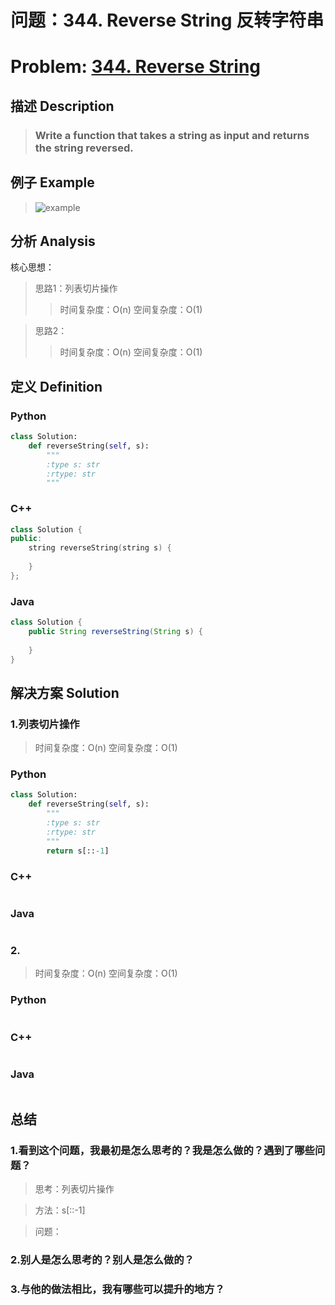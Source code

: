 
# 问题：344. Reverse String 反转字符串
# Problem: [344. Reverse String](https://leetcode.com/problems/reverse-string/description/)

## 描述 Description
> ### Write a function that takes a string as input and returns the string reversed.

## 例子 Example

> ![example](https://github.com/Decalogue/AlgorithmMap/blob/master/img/leetcode/344.png "example")

## 分析 Analysis

核心思想：
> 思路1：列表切片操作
>> 时间复杂度：O(n)
>> 空间复杂度：O(1)

> 思路2：
>> 时间复杂度：O(n)
>> 空间复杂度：O(1)

## 定义 Definition

### Python


```python
class Solution:
    def reverseString(self, s):
        """
        :type s: str
        :rtype: str
        """
```

### C++

```c++
class Solution {
public:
    string reverseString(string s) {
        
    }
};
```

### Java

```java
class Solution {
    public String reverseString(String s) {
        
    }
}
```

## 解决方案 Solution

### 1.列表切片操作

> 时间复杂度：O(n)
> 空间复杂度：O(1)

### Python


```python
class Solution:
    def reverseString(self, s):
        """
        :type s: str
        :rtype: str
        """
        return s[::-1]
```

### C++

```c++

```

### Java

```java

```

### 2.

> 时间复杂度：O(n)
> 空间复杂度：O(1)

### Python


```python

```

### C++

```c++

```

### Java

```Java

```

## 总结

### 1.看到这个问题，我最初是怎么思考的？我是怎么做的？遇到了哪些问题？
> 思考：列表切片操作

> 方法：s[::-1]

> 问题：

### 2.别人是怎么思考的？别人是怎么做的？
> 

### 3.与他的做法相比，我有哪些可以提升的地方？
> 


```python

```
